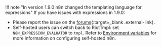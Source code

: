 !!! note "In version 1.9.0 n8n changed the templating language for expressions"
   If you have issues with expressions in 1.9.0:
   
   * Please report the issue on the [forums](https://community.n8n.io/){:target=_blank .external-link}.
   * Self-hosted users can switch back to RiotTmpl: set `N8N_EXPRESSION_EVALUATOR` to `tmpl`.  Refer to [Environment variables](/hosting/environment-variables/) for more information on configuring self-hosted n8n.  